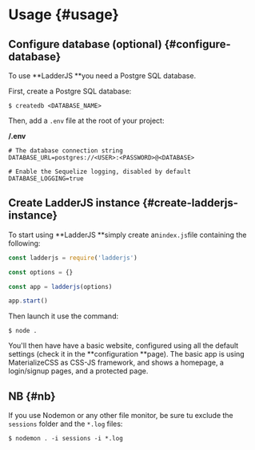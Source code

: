 # Usage {#usage}

## Configure database \(optional\) {#configure-database}

To use **LadderJS **you need a Postgre SQL database.

First, create a Postgre SQL database:

```
$ createdb <DATABASE_NAME>
```

Then, add a `.env` file at the root of your project:

**/.env**

```
# The database connection string
DATABASE_URL=postgres://<USER>:<PASSWORD>@<DATABASE>

# Enable the Sequelize logging, disabled by default
DATABASE_LOGGING=true
```

## Create LadderJS instance {#create-ladderjs-instance}

To start using **LadderJS **simply create an`index.js`file containing the following:

```js
const ladderjs = require('ladderjs')

const options = {}

const app = ladderjs(options)

app.start()
```

Then launch it use the command:

```
$ node .
```

You'll then have have a basic website, configured using all the default settings \(check it in the **configuration **page\). The basic app is using MaterializeCSS as CSS-JS framework, and shows a homepage, a login/signup pages, and a protected page.

## NB {#nb}

If you use Nodemon or any other file monitor, be sure tu exclude the `sessions` folder and the `*.log` files:

```
$ nodemon . -i sessions -i *.log
```



